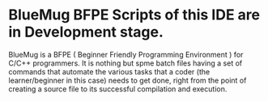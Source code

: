 # BlueMug BFPE Scripts of this IDE are in Development stage. 
BlueMug is a BFPE ( Beginner Friendly Programming Environment ) for C/C++ programmers. It is nothing but spme batch files having a set of
commands that automate the various tasks that a coder (the learner/beginner in this case) needs to get done, right from the point of creating a source file to its successful compilation and execution.
